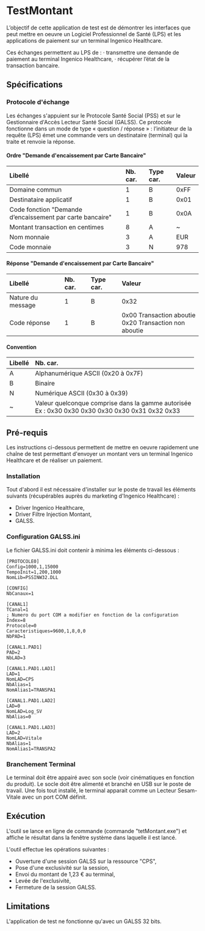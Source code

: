 # TestMontant
L’objectif de cette application de test est de démontrer les interfaces que peut mettre en oeuvre un Logiciel Professionnel de Santé (LPS) et les applications de paiement sur un terminal Ingenico Healthcare.

Ces échanges permettent au LPS de :
· transmettre une demande de paiement au terminal Ingenico Healthcare,
· récupérer l’état de la transaction bancaire.

## Spécifications

### Protocole d'échange
Les échanges s'appuient sur le Protocole Santé Social (PSS) et sur le Gestionnaire d'Accès Lecteur Santé Social (GALSS).
Ce protocole fonctionne dans un mode de type « question / réponse » : l’initiateur de la requête (LPS) émet une commande vers un  destinataire (terminal) qui la traite et renvoie la réponse.

#### Ordre "Demande d'encaissement par Carte Bancaire"

| Libellé      |     Nb. car.    |   Type car. |   Valeur |
| :--- |:--- | :--- | :---|
| Domaine commun     |        1        |      B |0xFF |
| Destinataire applicatif        |        1        |      B |0x01 |
| Code fonction "Demande d’encaissement par carte bancaire"     |        1        |      B |0x0A |
| Montant transaction en centimes   |        8        |      A |~ |
| Nom monnaie   |        3        |      A | EUR|
| Code monnaie   |        3        |      N |978 |

#### Réponse "Demande d'encaissement par Carte Bancaire"

| Libellé      |     Nb. car.    |   Type car. |   Valeur |
| :--- |:--- | :--- | :---|
| Nature du message     |        1        |      B |0x32 |
| Code réponse     |        1        |      B | 0x00 Transaction aboutie <br> 0x20 Transaction non aboutie|

#### Convention

| Libellé      |     Nb. car.    |
| :--- |:--- |
| A     |        Alphanumérique ASCII (0x20 à 0x7F)        |
| B     |        Binaire        |
| N     |        Numérique ASCII (0x30 à 0x39)        |
| ~     |        Valeur quelconque comprise dans la gamme autorisée<br>Ex : 0x30 0x30 0x30 0x30 0x30 0x31 0x32 0x33        |

## Pré-requis
Les instructions ci-dessous permettent de mettre en oeuvre rapidement une chaîne de test permettant d'envoyer un montant vers un terminal Ingenico Healthcare et de réaliser un paiement.

### Installation
Tout d'abord il est nécessaire d'installer sur le poste de travail les éléments suivants (récupérables auprès du marketing d'Ingenico Healthcare) : 
- Driver Ingenico Healthcare,
- Driver Filtre Injection Montant,
- GALSS.

### Configuration GALSS.ini
Le fichier GALSS.ini doit contenir à minima les éléments ci-dessous : 

```
[PROTOCOLE0]
Config=1000,1,15000
TempoInit=1,200,1000
NomLib=PSSINW32.DLL

[CONFIG]
NbCanaux=1

[CANAL1]
TCanal=1
; Numero du port COM a modifier en fonction de la configuration
Index=8
Protocole=0
Caracteristiques=9600,1,8,0,0
NbPAD=1

[CANAL1.PAD1]
PAD=2
NbLAD=3

[CANAL1.PAD1.LAD1]
LAD=1
NomLAD=CPS
NbAlias=1
NomAlias1=TRANSPA1

[CANAL1.PAD1.LAD2]
LAD=0
NomLAD=Log_SV
NbAlias=0

[CANAL1.PAD1.LAD3]
LAD=2
NomLAD=Vitale
NbAlias=1
NomAlias1=TRANSPA2
```

### Branchement Terminal
Le terminal doit être appairé avec son socle (voir cinématiques en fonction du produit).
Le socle doit être alimenté et branché en USB sur le poste de travail.
Une fois tout installé, le terminal apparait comme un Lecteur Sesam-Vitale avec un port COM définit.

## Exécution
L'outil se lance en ligne de commande (commande "tetMontant.exe") et affiche le résultat dans la fenêtre système dans laquelle il est lancé.

L'outil effectue les opérations suivantes : 
- Ouverture d'une session GALSS sur la ressource "CPS",
- Pose d'une exclusivité sur la session,
- Envoi du montant de 1,23 € au terminal,
- Levée de l'exclusivité,
- Fermeture de la session GALSS.

## Limitations
L'application de test ne fonctionne qu'avec un GALSS 32 bits.
